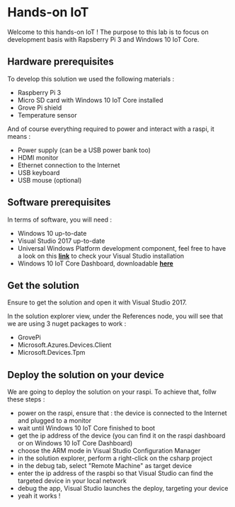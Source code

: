 # Hands-on IoT

Welcome to this hands-on IoT ! 
The purpose to this lab is to focus on development basis with Rapsberry Pi 3 and Windows 10 IoT Core.

## Hardware prerequisites

To develop this solution we used the following materials :
* Raspberry Pi 3
* Micro SD card with Windows 10 IoT Core installed
* Grove Pi shield
* Temperature sensor

And of course everything required to power and interact with a raspi, it means : 
* Power supply (can be a USB power bank too)
* HDMI monitor 
* Ethernet connection to the Internet
* USB keyboard
* USB mouse (optional)


## Software prerequisites

In terms of software, you will need : 
* Windows 10 up-to-date
* Visual Studio 2017 up-to-date
* Universal Windows Platform development component, feel free to have a look on this **[link](https://docs.microsoft.com/en-us/visualstudio/install/install-visual-studio)** to check your Visual Studio installation
* Windows 10 IoT Core Dashboard, downloadable **[here](http://go.microsoft.com/fwlink/?LinkID=708576)**
 
## Get the solution

Ensure to get the solution and open it with Visual Studio 2017.

 In the solution explorer view, under the References node, you will see that we are using 3 nuget packages to work : 
* GrovePi
* Microsoft.Azures.Devices.Client
* Microsoft.Devices.Tpm

## Deploy the solution on your device

We are going to deploy the solution on your raspi.
To achieve that, follw these steps : 
* power on the raspi, ensure that : the device is connected to the Internet and plugged to a monitor
* wait until Windows 10 IoT Core finished to boot 
* get the ip address of the device (you can find it on the raspi dashboard or on Windows 10 IoT Core Dashboard)
* choose the ARM mode in Visual Studio Configuration Manager
* in the solution explorer, perform a right-click on the csharp project
* in the debug tab, select "Remote Machine" as target device
* enter the ip address of the raspbi so that Visual Studio can find the targeted device in your local network
* debug the app, Visual Studio launches the deploy, targeting your device
* yeah it works !




